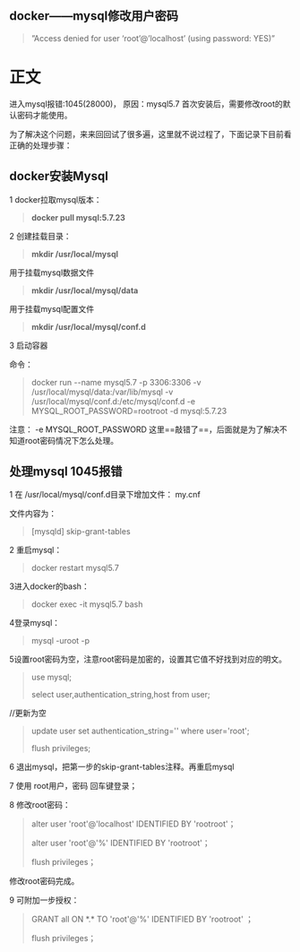 ## docker——mysql修改用户密码

> ”Access denied for user ‘root’@’localhost’ (using password: YES)”

# 正文

进入mysql报错:1045(28000)， 原因：mysql5.7 首次安装后，需要修改root的默认密码才能使用。

为了解决这个问题，来来回回试了很多遍，这里就不说过程了，下面记录下目前看正确的处理步骤：

## docker安装Mysql

1 docker拉取mysql版本：

> **docker pull mysql:5.7.23**

2 创建挂载目录：

> **mkdir /usr/local/mysql**

用于挂载mysql数据文件

> **mkdir /usr/local/mysql/data**

用于挂载mysql配置文件

> **mkdir /usr/local/mysql/conf.d**

3 启动容器

命令：

> docker run --name mysql5.7 -p 3306:3306 -v /usr/local/mysql/data:/var/lib/mysql -v /usr/local/mysql/conf.d:/etc/mysql/conf.d -e MYSQL_ROOT_PASSWORD=rootroot -d mysql:5.7.23

注意： -e MYSQL_ROOT_PASSWORD 这里==敲错了==，后面就是为了解决不知道root密码情况下怎么处理。

## 处理mysql 1045报错

1 在 /usr/local/mysql/conf.d目录下增加文件： my.cnf

文件内容为：

> [mysqld]
>  skip-grant-tables

2 重启mysql：

> docker restart mysql5.7

3进入docker的bash：

> docker exec -it mysql5.7 bash

4登录mysql：

> mysql -uroot -p

5设置root密码为空，注意root密码是加密的，设置其它值不好找到对应的明文。

> use mysql;
>
> select user,authentication_string,host from user;

//更新为空

> update user set authentication_string='' where user='root';
>
> flush privileges;

6 退出mysql，把第一步的skip-grant-tables注释。再重启mysql

7 使用 root用户，密码 回车键登录；

8 修改root密码：

> alter user 'root'@'localhost' IDENTIFIED BY 'rootroot'；
>
> alter user 'root'@'%' IDENTIFIED BY 'rootroot'；
>
> flush privileges；

修改root密码完成。

9 可附加一步授权：

> GRANT all ON \*.\* TO 'root'@'%' IDENTIFIED BY 'rootroot' ；
>
> flush privileges；

